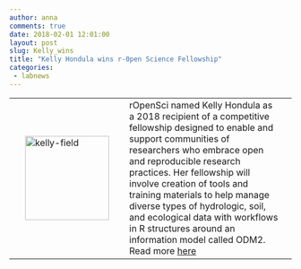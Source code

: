 ```yaml
---
author: anna
comments: true
date: 2018-02-01 12:01:00
layout: post
slug: Kelly_wins
title: "Kelly Hondula wins r-0pen Science Fellowship"
categories:
 - labnews
---
```


 |                                  |            		        		|               |
 | :--------------------------------|:----------------------------------|---------------|
 <img src="{{ site.url }}/img/KellyHondula_April2018.png" alt="kelly-field" width="150px" hspace="20px">      |   rOpenSci named Kelly Hondula as a 2018 recipient of a competitive fellowship designed to enable and support communities of researchers who embrace open and reproducible research practices.  Her fellowship will involve creation of tools and training materials to help manage diverse types of hydrologic, soil, and ecological data with workflows in R structures around an information model called ODM2.  Read more [here](https://ropensci.org/blog/2018/02/14/announcing-2018-ropensci-fellows/) |             |





